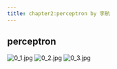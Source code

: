 ```yaml
---
title: chapter2:perceptron by 李航
---
```

## perceptron
    
![0_1.jpg](https://i.loli.net/2019/08/31/3d6AevsQIk7Ya2u.jpg)
![0_2.jpg](https://i.loli.net/2019/08/31/JsFX4DVgYBwUPhv.jpg)
![0_3.jpg](https://i.loli.net/2019/08/31/VGHUNxbID1SR9OE.jpg)
